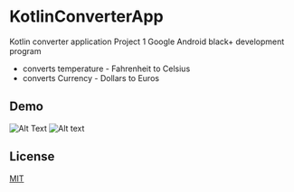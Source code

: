 # KotlinConverterApp
Kotlin converter application 
Project 1 Google Android black+ development program

- converts temperature - Fahrenheit to Celsius
- converts Currency - Dollars to Euros

## Demo
![Alt Text](https://media3.giphy.com/media/8qWMtE0fvCpGii0KAe/giphy.gif?cid=790b76114330e38f6532f5c8e78501ad9d4ffd68fa105a57&rid=giphy.gif&ct=g)
![Alt text](/relative/path/to/screenshot.png?raw=true "Screenshot")

## License
[MIT](https://choosealicense.com/licenses/mit/)

